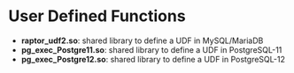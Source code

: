 # User Defined Functions

* **raptor_udf2.so**: shared library to define a UDF in MySQL/MariaDB
* **pg_exec_Postgre11.so**: shared library to define a UDF in PostgreSQL-11
* **pg_exec_Postgre12.so**: shared library to define a UDF in PostgreSQL-12
